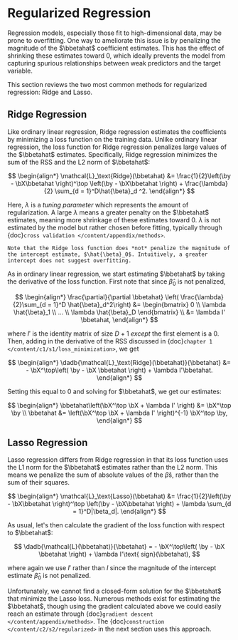 Regularized Regression
==============

$$
\newcommand{\sumN}{\sum_{n = 1}^N}
\newcommand{\sumn}{\sum_n}
\newcommand{\prodN}{\prod_{n = 1}^N}
\newcommand{\by}{\mathbf{y}} \newcommand{\bX}{\mathbf{X}}
\newcommand{\bx}{\mathbf{x}}
\newcommand{\bbeta}{\boldsymbol{\beta}}
\newcommand{\btheta}{\boldsymbol{\theta}}
\newcommand{\bbetahat}{\boldsymbol{\hat{\beta}}}
\newcommand{\bthetahat}{\boldsymbol{\hat{\theta}}}
\newcommand{\bSigma}{\boldsymbol{\Sigma}}
\newcommand{\bphi}{\boldsymbol{\phi}}
\newcommand{\bPhi}{\boldsymbol{\Phi}}
\newcommand{\bT}{\mathbf{T}}
\newcommand{\dadb}[2]{\frac{\partial #1}{\partial #2}}
\newcommand{\iid}{\overset{\small{\text{i.i.d.}}}{\sim}}
$$

Regression models, especially those fit to high-dimensional data, may be prone to overfitting. One way to ameliorate this issue is by penalizing the magnitude of the $\bbetahat$ coefficient estimates. This has the effect of shrinking these estimates toward 0, which ideally prevents the model from capturing spurious relationships between weak predictors and the target variable. 



This section reviews the two most common methods for regularized regression: Ridge and Lasso.



## Ridge Regression

Like ordinary linear regression, Ridge regression estimates the coefficients by minimizing a loss function on the training data. Unlike ordinary linear regression, the loss function for Ridge regression penalizes large values of the $\bbetahat$ estimates. Specifically, Ridge regression minimizes the sum of the RSS and the L2 norm of $\bbetahat$:


$$
\begin{align*}
\mathcal{L}_\text{Ridge}(\bbetahat) &= \frac{1}{2}\left(\by - \bX\bbetahat \right)^\top
\left(\by - \bX\bbetahat \right) + \frac{\lambda}{2} \sum_{d = 1}^D\hat{\beta}_d ^2.
\end{align*}
$$


Here, $\lambda$ is a *tuning parameter* which represents the amount of regularization. A large $\lambda$ means a greater penalty on the $\bbetahat$ estimates, meaning more shrinkage of these estimates toward 0. $\lambda$ is not estimated by the model but rather chosen before fitting, typically through {doc}`cross validation </content/appendix/methods>`. 



```{note}
Note that the Ridge loss function does *not* penalize the magnitude of the intercept estimate, $\hat{\beta}_0$. Intuitively, a greater intercept does not suggest overfitting. 
```



As in ordinary linear regression, we start estimating $\bbetahat$ by taking the derivative of the loss function. First note that since $\hat{\beta}_0$ is not penalized, 


$$
\begin{align*}
\frac{\partial}{\partial \bbetahat} \left( \frac{\lambda}{2}\sum_{d = 1}^D \hat{\beta}_d^2\right) &= \begin{bmatrix} 0 \\ \lambda \hat{\beta}_1 \\ ... \\ \lambda \hat{\beta}_D \end{bmatrix} \\
&= \lambda I' \bbetahat,
\end{align*}
$$


where $I'$ is the identity matrix of size $D+1$ *except* the first element is a 0. Then, adding in the derivative of the RSS discussed in {doc}`chapter 1 </content/c1/s1/loss_minimization>`, we get


$$
\begin{align*}
\dadb{\mathcal{L}_\text{Ridge}(\bbetahat)}{\bbetahat} &= - \bX^\top\left( \by - \bX \bbetahat \right) + \lambda I'\bbetahat.
\end{align*}
$$


Setting this equal to 0 and solving for $\bbetahat$, we get our estimates:


$$
\begin{align*}
\bbetahat\left(\bX^\top \bX + \lambda I' \right) &= \bX^\top \by 
\\
\bbetahat &= \left(\bX^\top \bX + \lambda I' \right)^{-1} \bX^\top \by,
\end{align*}
$$


## Lasso Regression

Lasso regression differs from Ridge regression in that its loss function uses the L1 norm for the $\bbetahat$ estimates rather than the L2 norm. This means we penalize the sum of absolute values of the $\hat{\beta}$s, rather than the sum of their squares. 


$$
\begin{align*}
\mathcal{L}_\text{Lasso}(\bbetahat) &= \frac{1}{2}\left(\by - \bX\bbetahat \right)^\top
\left(\by - \bX\bbetahat \right) + \lambda \sum_{d = 1}^D|\beta_d|.
\end{align*}
$$


As usual, let's then calculate the gradient of the loss function with respect to $\bbetahat$:


$$
\dadb{\mathcal{L}(\bbetahat)}{\bbetahat} = - \bX^\top\left( \by - \bX \bbetahat \right) + \lambda I'\text{ sign}(\bbetahat),
$$


where again we use $I'$ rather than $I$ since the magnitude of the intercept estimate $\hat{\beta}_0$ is not penalized. 



Unfortunately, we cannot find a closed-form solution for the $\bbetahat$ that minimize the Lasso loss. Numerous methods exist for estimating the $\bbetahat$, though using the gradient calculated above we could easily reach an estimate through {doc}`gradient descent </content/appendix/methods>`. The {doc}`construction </content/c2/s2/regularized>` in the next section uses this approach. 

